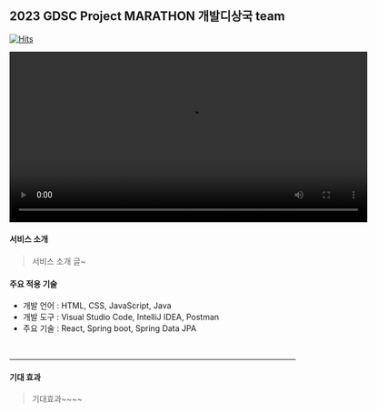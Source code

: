 ## 2023 GDSC Project MARATHON 개발디상국 team

[![Hits](https://hits.seeyoufarm.com/api/count/incr/badge.svg?url=https%3A%2F%2Fgithub.com%2FSpeacher&count_bg=%2379C83D&title_bg=%23555555&icon=&icon_color=%23E7E7E7&title=hits&edge_flat=false)](https://hits.seeyoufarm.com)



<video width="630" height="300" src="https://github.com/Speacher/.github/assets/126947828/82df05c8-37b5-45a8-a2ba-d083dec4c872"></video>


<u></u>


#### **서비스 소개**

> 서비스 소개 글~



#### **주요 적용 기술**

- 개발 언어 : HTML, CSS, JavaScript,  Java
- 개발 도구 : Visual Studio Code, IntelliJ IDEA, Postman
- 주요 기술 : React, Spring boot, Spring Data JPA



<br>
<hr>

#### **기대 효과**

> 기대효과~~~~

